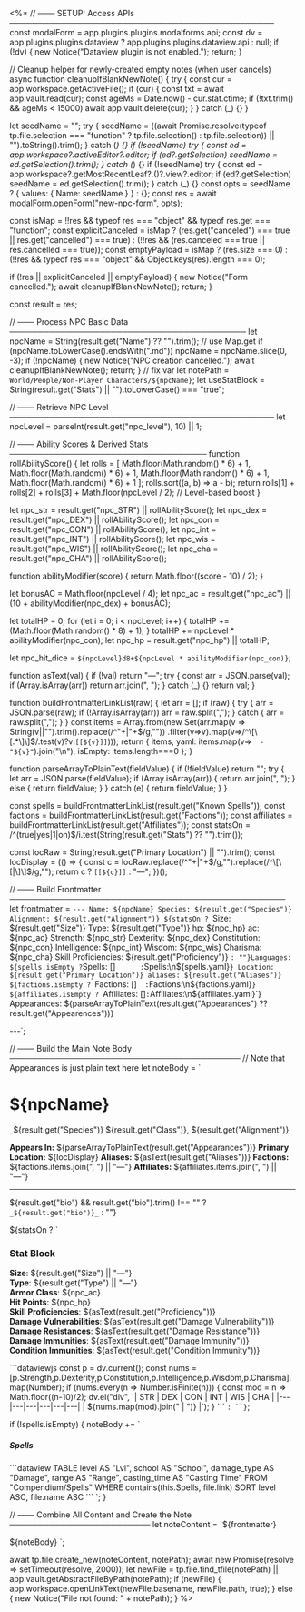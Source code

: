 <%*
// ─── SETUP: Access APIs ───────────────────────────────────────────────
const modalForm = app.plugins.plugins.modalforms.api;
const dv = app.plugins.plugins.dataview ? app.plugins.plugins.dataview.api : null;
if (!dv) { new Notice("Dataview plugin is not enabled."); return; }

// Cleanup helper for newly-created empty notes (when user cancels)
async function cleanupIfBlankNewNote() {
  try {
    const cur = app.workspace.getActiveFile();
    if (cur) {
      const txt = await app.vault.read(cur);
      const ageMs = Date.now() - cur.stat.ctime;
      if (!txt.trim() && ageMs < 15000) await app.vault.delete(cur);
    }
  } catch (_) {}
}

let seedName = "";
try { seedName = ((await Promise.resolve(typeof tp.file.selection === "function" ? tp.file.selection() : tp.file.selection)) || "").toString().trim(); } catch (_) {}
if (!seedName) try { const ed = app.workspace?.activeEditor?.editor; if (ed?.getSelection) seedName = ed.getSelection().trim(); } catch (_) {}
if (!seedName) try { const ed = app.workspace?.getMostRecentLeaf?.()?.view?.editor; if (ed?.getSelection) seedName = ed.getSelection().trim(); } catch (_) {}
const opts = seedName ? { values: { Name: seedName } } : {};
const res = await modalForm.openForm("new-npc-form", opts);


const isMap = !!res && typeof res === "object" && typeof res.get === "function";
const explicitCanceled = isMap
  ? (res.get("canceled") === true || res.get("cancelled") === true)
  : (!!res && (res.canceled === true || res.cancelled === true));
const emptyPayload = isMap
  ? (res.size === 0)
  : (!!res && typeof res === "object" && Object.keys(res).length === 0);

if (!res || explicitCanceled || emptyPayload) {
  new Notice("Form cancelled.");
  await cleanupIfBlankNewNote();
  return;
}

const result = res;

// ─── Process NPC Basic Data ──────────────────────────────────────────
let npcName = String(result.get("Name") ?? "").trim();   // use Map.get
if (npcName.toLowerCase().endsWith(".md")) npcName = npcName.slice(0, -3);
if (!npcName) { new Notice("NPC creation cancelled."); await cleanupIfBlankNewNote(); return; }  // fix var
let notePath = `World/People/Non-Player Characters/${npcName}`;
let useStatBlock = String(result.get("Stats") || "").toLowerCase() === "true";

// ─── Retrieve NPC Level ───────────────────────────────────────────────
let npcLevel = parseInt(result.get("npc_level"), 10) || 1;

// ─── Ability Scores & Derived Stats ───────────────────────────────────
function rollAbilityScore() {
  let rolls = [
    Math.floor(Math.random() * 6) + 1,
    Math.floor(Math.random() * 6) + 1,
    Math.floor(Math.random() * 6) + 1,
    Math.floor(Math.random() * 6) + 1
  ];
  rolls.sort((a, b) => a - b);
  return rolls[1] + rolls[2] + rolls[3] + Math.floor(npcLevel / 2);  // Level-based boost
}

let npc_str = result.get("npc_STR") || rollAbilityScore();
let npc_dex = result.get("npc_DEX") || rollAbilityScore();
let npc_con = result.get("npc_CON") || rollAbilityScore();
let npc_int = result.get("npc_INT") || rollAbilityScore();
let npc_wis = result.get("npc_WIS") || rollAbilityScore();
let npc_cha = result.get("npc_CHA") || rollAbilityScore();

function abilityModifier(score) {
  return Math.floor((score - 10) / 2);
}

let bonusAC = Math.floor(npcLevel / 4);
let npc_ac = result.get("npc_ac") || (10 + abilityModifier(npc_dex) + bonusAC);

let totalHP = 0;
for (let i = 0; i < npcLevel; i++) {
  totalHP += (Math.floor(Math.random() * 8) + 1);
}
totalHP += npcLevel * abilityModifier(npc_con);
let npc_hp = result.get("npc_hp") || totalHP;

let npc_hit_dice = `${npcLevel}d8+${npcLevel * abilityModifier(npc_con)}`;

function asText(val) {
  if (!val) return "—";
  try {
    const arr = JSON.parse(val);
    if (Array.isArray(arr)) return arr.join(", ");
  } catch (_) {}
  return val;
}

function buildFrontmatterLinkList(raw) {
  let arr = [];
  if (raw) {
    try { arr = JSON.parse(raw); if (!Array.isArray(arr)) arr = raw.split(","); }
    catch { arr = raw.split(","); }
  }
  const items = Array.from(new Set(arr.map(v => String(v||"").trim().replace(/^"+|"+$/g,""))
    .filter(v=>v).map(v=>/^\[\[.*\]\]$/.test(v)?v:`[[${v}]]`)));
  return { items, yaml: items.map(v=>`  - "${v}"`).join("\n"), isEmpty: items.length===0 };
}

function parseArrayToPlainText(fieldValue) {
  if (!fieldValue) return "";
  try {
    let arr = JSON.parse(fieldValue);
    if (Array.isArray(arr)) {
      return arr.join(", ");
    } else {
      return fieldValue;
    }
  } catch (e) {
    return fieldValue;
  }
} 

const spells     = buildFrontmatterLinkList(result.get("Known Spells"));
const factions   = buildFrontmatterLinkList(result.get("Factions"));
const affiliates = buildFrontmatterLinkList(result.get("Affiliates"));
const statsOn = /^(true|yes|1|on)$/i.test(String(result.get("Stats") ?? "").trim());

const locRaw = String(result.get("Primary Location") || "").trim();
const locDisplay = (() => { const c = locRaw.replace(/^"+|"+$/g,"").replace(/^\[\[|\]\]$/g,""); return c ? `[[${c}]]` : "—"; })();

// ─── Build Frontmatter ─────────────────────────────────────────────────
let frontmatter = `---
Name: ${npcName}
Species: ${result.get("Species")}
Alignment: ${result.get("Alignment")}
${statsOn ? `Size: ${result.get("Size")}
Type: ${result.get("Type")}
hp: ${npc_hp}
ac: ${npc_ac}
Strength: ${npc_str}
Dexterity: ${npc_dex}
Constitution: ${npc_con}
Intelligence: ${npc_int}
Wisdom: ${npc_wis}
Charisma: ${npc_cha}
Skill Proficiencies: ${result.get("Proficiency")}
` : ""}Languages: 
${spells.isEmpty ? `Spells: []`       : `Spells:\n${spells.yaml}`}
Location: ${result.get("Primary Location")}
aliases: ${result.get("Aliases")}
${factions.isEmpty ? `Factions: []`   : `Factions:\n${factions.yaml}`}
${affiliates.isEmpty ? `Affiliates: []` : `Affiliates:\n${affiliates.yaml}`}
Appearances: ${parseArrayToPlainText(result.get("Appearances") ?? result.get("Appearences"))}

---`;

// ─── Build the Main Note Body ─────────────────────────────────────────
// Note that Appearances is just plain text here
let noteBody = `
# ${npcName}
_${result.get("Species")} ${result.get("Class")}, ${result.get("Alignment")}

**Appears In:** ${parseArrayToPlainText(result.get("Appearances"))}
**Primary Location:** ${locDisplay}
**Aliases:** ${asText(result.get("Aliases"))}
**Factions:** ${factions.items.join(", ") || "—"}
**Affiliates:** ${affiliates.items.join(", ") || "—"}

---
${result.get("bio") && result.get("bio").trim() !== "" ? `_${result.get("bio")}_` : ""}

${statsOn ? `
### Stat Block

**Size**: ${result.get("Size") || "—"}  
**Type**: ${result.get("Type") || "—"}  
**Armor Class**: ${npc_ac}  
**Hit Points**: ${npc_hp}  
**Skill Proficiencies**: ${asText(result.get("Proficiency"))}  
**Damage Vulnerabilities**: ${asText(result.get("Damage Vulnerability"))}  
**Damage Resistances**: ${asText(result.get("Damage Resistance"))}  
**Damage Immunities**: ${asText(result.get("Damage Immunity"))}  
**Condition Immunities**: ${asText(result.get("Condition Immunity"))}  

\`\`\`dataviewjs
const p = dv.current();
const nums = [p.Strength,p.Dexterity,p.Constitution,p.Intelligence,p.Wisdom,p.Charisma].map(Number);
if (nums.every(n => Number.isFinite(n))) {
  const mod = n => Math.floor((n-10)/2);
  dv.el("div", \`| STR | DEX | CON | INT | WIS | CHA |
|---|---|---|---|---|---|
| \${nums.map(mod).join(" | ")} |\`);
}
\`\`\`
` : ``}
`;

if (!spells.isEmpty) {
  noteBody += `
##### Spells
\`\`\`dataview
TABLE
  level AS "Lvl",
  school AS "School",
  damage_type AS "Damage",
  range AS "Range",
  casting_time AS "Casting Time"
FROM "Compendium/Spells"
WHERE contains(this.Spells, file.link)
SORT level ASC, file.name ASC
\`\`\`
`;
}


// ─── Combine All Content and Create the Note ─────────────────────────
let noteContent = `${frontmatter}

${noteBody}
`;

await tp.file.create_new(noteContent, notePath);
await new Promise(resolve => setTimeout(resolve, 2000));
let newFile = tp.file.find_tfile(notePath) || app.vault.getAbstractFileByPath(notePath);
if (newFile) {
  app.workspace.openLinkText(newFile.basename, newFile.path, true);
} else {
  new Notice("File not found: " + notePath);
}
%>

